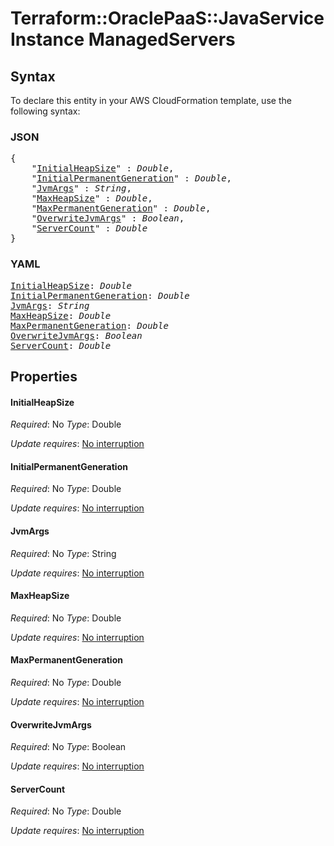 # Terraform::OraclePaaS::JavaServiceInstance ManagedServers

## Syntax

To declare this entity in your AWS CloudFormation template, use the following syntax:

### JSON

<pre>
{
    "<a href="#initialheapsize" title="InitialHeapSize">InitialHeapSize</a>" : <i>Double</i>,
    "<a href="#initialpermanentgeneration" title="InitialPermanentGeneration">InitialPermanentGeneration</a>" : <i>Double</i>,
    "<a href="#jvmargs" title="JvmArgs">JvmArgs</a>" : <i>String</i>,
    "<a href="#maxheapsize" title="MaxHeapSize">MaxHeapSize</a>" : <i>Double</i>,
    "<a href="#maxpermanentgeneration" title="MaxPermanentGeneration">MaxPermanentGeneration</a>" : <i>Double</i>,
    "<a href="#overwritejvmargs" title="OverwriteJvmArgs">OverwriteJvmArgs</a>" : <i>Boolean</i>,
    "<a href="#servercount" title="ServerCount">ServerCount</a>" : <i>Double</i>
}
</pre>

### YAML

<pre>
<a href="#initialheapsize" title="InitialHeapSize">InitialHeapSize</a>: <i>Double</i>
<a href="#initialpermanentgeneration" title="InitialPermanentGeneration">InitialPermanentGeneration</a>: <i>Double</i>
<a href="#jvmargs" title="JvmArgs">JvmArgs</a>: <i>String</i>
<a href="#maxheapsize" title="MaxHeapSize">MaxHeapSize</a>: <i>Double</i>
<a href="#maxpermanentgeneration" title="MaxPermanentGeneration">MaxPermanentGeneration</a>: <i>Double</i>
<a href="#overwritejvmargs" title="OverwriteJvmArgs">OverwriteJvmArgs</a>: <i>Boolean</i>
<a href="#servercount" title="ServerCount">ServerCount</a>: <i>Double</i>
</pre>

## Properties

#### InitialHeapSize

_Required_: No
_Type_: Double

_Update requires_: [No interruption](https://docs.aws.amazon.com/AWSCloudFormation/latest/UserGuide/using-cfn-updating-stacks-update-behaviors.html#update-no-interrupt)

#### InitialPermanentGeneration

_Required_: No
_Type_: Double

_Update requires_: [No interruption](https://docs.aws.amazon.com/AWSCloudFormation/latest/UserGuide/using-cfn-updating-stacks-update-behaviors.html#update-no-interrupt)

#### JvmArgs

_Required_: No
_Type_: String

_Update requires_: [No interruption](https://docs.aws.amazon.com/AWSCloudFormation/latest/UserGuide/using-cfn-updating-stacks-update-behaviors.html#update-no-interrupt)

#### MaxHeapSize

_Required_: No
_Type_: Double

_Update requires_: [No interruption](https://docs.aws.amazon.com/AWSCloudFormation/latest/UserGuide/using-cfn-updating-stacks-update-behaviors.html#update-no-interrupt)

#### MaxPermanentGeneration

_Required_: No
_Type_: Double

_Update requires_: [No interruption](https://docs.aws.amazon.com/AWSCloudFormation/latest/UserGuide/using-cfn-updating-stacks-update-behaviors.html#update-no-interrupt)

#### OverwriteJvmArgs

_Required_: No
_Type_: Boolean

_Update requires_: [No interruption](https://docs.aws.amazon.com/AWSCloudFormation/latest/UserGuide/using-cfn-updating-stacks-update-behaviors.html#update-no-interrupt)

#### ServerCount

_Required_: No
_Type_: Double

_Update requires_: [No interruption](https://docs.aws.amazon.com/AWSCloudFormation/latest/UserGuide/using-cfn-updating-stacks-update-behaviors.html#update-no-interrupt)


